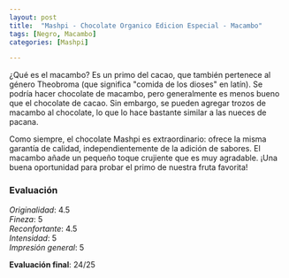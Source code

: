 ```yaml
---
layout: post
title:  "Mashpi - Chocolate Organico Edicion Especial - Macambo"
tags: [Negro, Macambo] 
categories: [Mashpi]

---
```



¿Qué es el macambo?
Es un primo del cacao, que también pertenece al género Theobroma (que significa "comida de los dioses" en latín). Se podría hacer chocolate de macambo, pero generalmente es menos bueno que el chocolate de cacao. Sin embargo, se pueden agregar trozos de macambo al chocolate, lo que lo hace bastante similar a las nueces de pacana.

Como siempre, el chocolate Mashpi es extraordinario: ofrece la misma garantía de calidad, independientemente de la adición de sabores. El macambo añade un pequeño toque crujiente que es muy agradable. ¡Una buena oportunidad para probar el primo de nuestra fruta favorita!





### Evaluación

_Originalidad_: 4.5  
_Fineza_: 5  
_Reconfortante_: 4.5  
_Intensidad_: 5  
_Impresión general_: 5

**Evaluación final**: 24/25